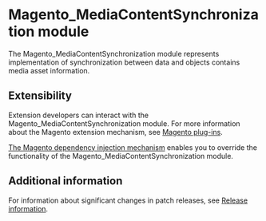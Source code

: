 # Magento_MediaContentSynchronization module

The Magento_MediaContentSynchronization module represents implementation of synchronization between data and objects contains
media asset information.

## Extensibility

Extension developers can interact with the Magento_MediaContentSynchronization module. For more information about the Magento extension mechanism, see [Magento plug-ins](https://devdocs.magento.com/guides/v2.4/extension-dev-guide/plugins.html).

[The Magento dependency injection mechanism](https://devdocs.magento.com/guides/v2.4/extension-dev-guide/depend-inj.html) enables you to override the functionality of the Magento_MediaContentSynchronization module.

## Additional information

For information about significant changes in patch releases, see [Release information](https://devdocs.magento.com/guides/v2.4/release-notes/bk-release-notes.html).

